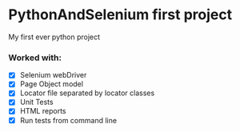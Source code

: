 # PythonAndSelenium first project

My first ever python project

### Worked with:
 - [x] Selenium webDriver
 - [x] Page Object model
 - [x] Locator file separated by locator classes
 - [x] Unit Tests
 - [x] HTML reports
 - [x] Run tests from command line